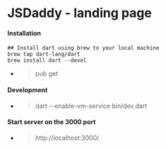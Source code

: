 # JSDaddy - landing page

#### Installation
```
## Install dart using brew to your local machine
brew tap dart-lang/dart
brew install dart --devel
```

- > pub get

#### Development
- > dart --enable-vm-service bin/dev.dart

#### Start server on the 3000 port
- > http://localhost:3000/
